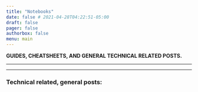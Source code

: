 ```yaml
---
title: "Notebooks"
date: false # 2021-04-28T04:22:51-05:00
draft: false
pager: false
authorbox: false
menu: main
---
```


**GUIDES, CHEATSHEETS, AND GENERAL TECHNICAL RELATED POSTS.**

---


---

### Technical related, general posts:
